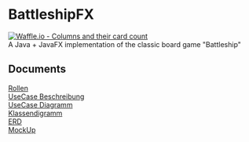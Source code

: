 # BattleshipFX

[![Waffle.io - Columns and their card count](https://badge.waffle.io/linosteiner/BattleshipFX.svg?columns=all&style=flat-square)](https://waffle.io/linosteiner/BattleshipFX)  
A Java + JavaFX implementation of the classic board game "Battleship"

## Documents

[Rollen](https://docs.google.com/document/d/1Sh871zfsczDs9OGPXrVlulGIMx1W1w5X75nxTE9PmdY/edit?usp=sharing "Wer wann welche Rolle hat")  
[UseCase Beschreibung](https://docs.google.com/document/d/10ijdML6Y6XOtydqBtZ_nphd_b47O7SOK_iY8Vwr1NCI/edit?usp=sharing "Beschreibung zu den Use Cases")  
[UseCase Diagramm](https://drive.google.com/file/d/199WMOtVvBNjvwDS5SWq2u4UJc7dVKH8c/view?usp=sharing "Use Case Diagramm")  
[Klassendigramm](https://drive.google.com/file/d/1VjvlcC0vA4dkV-ipR0O46TYg3VcLP83A/view?usp=sharing "Klassendigramm")  
[ERD](https://drive.google.com/file/d/1Oz3okvbsUxKfbUM4B62lISFKIi_pR83n/view?usp=sharing "ERD")  
[MockUp](https://drive.google.com/file/d/1zKFQt4EhCSTsOf8Va0BJV5vuaBUDqKRR/view?usp=sharing "MockUp")
